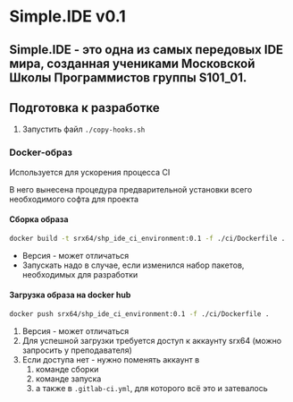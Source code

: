 # Simple.IDE v0.1
## Simple.IDE - это одна из самых передовых IDE мира, созданная учениками Московской Школы Программистов группы S101_01.

## Подготовка к разработке

1. Запустить файл `./copy-hooks.sh`



### Docker-образ

Используется для ускорения процесса CI

В него вынесена процедура предварительной установки всего необходимого софта для проекта

#### Сборка образа
```bash
docker build -t srx64/shp_ide_ci_environment:0.1 -f ./ci/Dockerfile .  
```
* Версия - может отличаться
* Запускать надо в случае, если изменился набор пакетов, необходимых для разработки

#### Загрузка образа на docker hub
```bash
docker push srx64/shp_ide_ci_environment:0.1 -f ./ci/Dockerfile .  
```

1. Версия - может отличаться
2. Для успешной загрузки требуется доступ к аккаунту srx64 (можно запросить у преподавателя)
3. Если доступа нет - нужно поменять аккаунт в 
   1. команде сборки
   2. команде запуска
   3. а также в `.gitlab-ci.yml`, для которого всё это и затевалось
